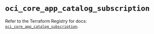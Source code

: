 # `oci_core_app_catalog_subscription`

Refer to the Terraform Registry for docs: [`oci_core_app_catalog_subscription`](https://registry.terraform.io/providers/oracle/oci/6.18.0/docs/resources/core_app_catalog_subscription).
